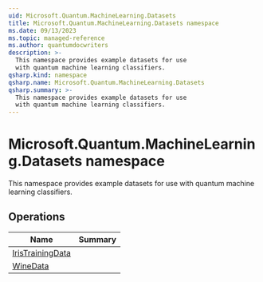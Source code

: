 ```yaml
---
uid: Microsoft.Quantum.MachineLearning.Datasets
title: Microsoft.Quantum.MachineLearning.Datasets namespace
ms.date: 09/13/2023
ms.topic: managed-reference
ms.author: quantumdocwriters
description: >-
  This namespace provides example datasets for use
  with quantum machine learning classifiers.
qsharp.kind: namespace
qsharp.name: Microsoft.Quantum.MachineLearning.Datasets
qsharp.summary: >-
  This namespace provides example datasets for use
  with quantum machine learning classifiers.
---
```


# Microsoft.Quantum.MachineLearning.Datasets namespace

This namespace provides example datasets for use
with quantum machine learning classifiers.


<!-- summaries -->

## Operations

| Name | Summary |
|------|---------|
|[IrisTrainingData](xref:Microsoft.Quantum.MachineLearning.Datasets.IrisTrainingData) | |
|[WineData](xref:Microsoft.Quantum.MachineLearning.Datasets.WineData) | |


<!-- /summaries -->
